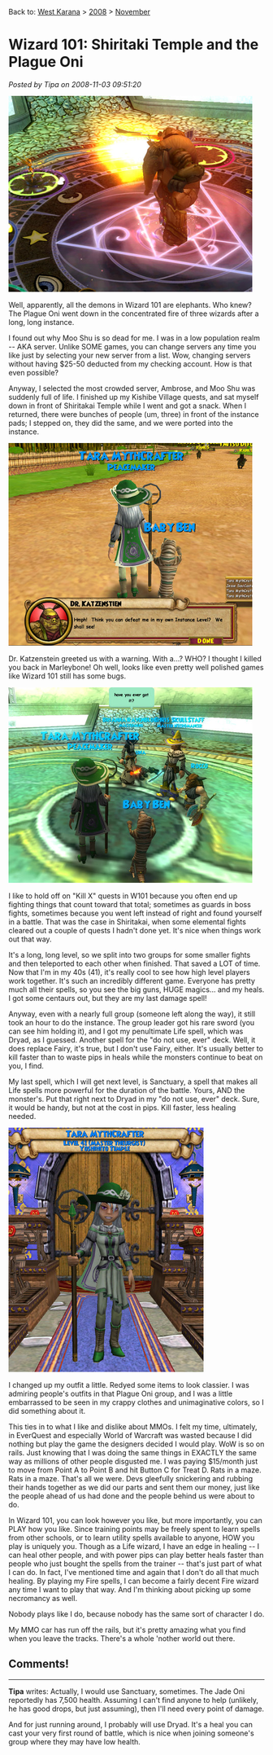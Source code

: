 Back to: [West Karana](/posts/westkarana.md) > [2008](/posts/2008/westkarana.md) > [November](./westkarana.md)
# Wizard 101: Shiritaki Temple and the Plague Oni

*Posted by Tipa on 2008-11-03 09:51:20*

![](../../../uploads/2008/11/wizardgraphicalclient-2008-11-01-17-59-57-21.jpg "wizardgraphicalclient-2008-11-01-17-59-57-21")

Well, apparently, all the demons in Wizard 101 are elephants. Who knew? The Plague Oni went down in the concentrated fire of three wizards after a long, long instance.

I found out why Moo Shu is so dead for me. I was in a low population realm -- AKA server. Unlike SOME games, you can change servers any time you like just by selecting your new server from a list. Wow, changing servers without having $25-50 deducted from my checking account. How is that even possible?

Anyway, I selected the most crowded server, Ambrose, and Moo Shu was suddenly full of life. I finished up my Kishibe Village quests, and sat myself down in front of Shiritakai Temple while I went and got a snack. When I returned, there were bunches of people (um, three) in front of the instance pads; I stepped on, they did the same, and we were ported into the instance.


![](../../../uploads/2008/11/wizardgraphicalclient-2008-11-01-16-51-10-39.jpg "wizardgraphicalclient-2008-11-01-16-51-10-39")

Dr. Katzenstein greeted us with a warning. With a...? WHO? I thought I killed you back in Marleybone! Oh well, looks like even pretty well polished games like Wizard 101 still has some bugs.

![](../../../uploads/2008/11/wizardgraphicalclient-2008-11-01-18-02-42-49.jpg "wizardgraphicalclient-2008-11-01-18-02-42-49")

I like to hold off on "Kill X" quests in W101 because you often end up fighting things that count toward that total; sometimes as guards in boss fights, sometimes because you went left instead of right and found yourself in a battle. That was the case in Shiritakai, when some elemental fights cleared out a couple of quests I hadn't done yet. It's nice when things work out that way.

It's a long, long level, so we split into two groups for some smaller fights and then teleported to each other when finished. That saved a LOT of time. Now that I'm in my 40s (41), it's really cool to see how high level players work together. It's such an incredibly different game. Everyone has pretty much all their spells, so you see the big guns, HUGE magics... and my heals. I got some centaurs out, but they are my last damage spell!

Anyway, even with a nearly full group (someone left along the way), it still took an hour to do the instance. The group leader got his rare sword (you can see him holding it), and I got my penultimate Life spell, which was Dryad, as I guessed. Another spell for the "do not use, ever" deck. Well, it does replace Fairy, it's true, but I don't use Fairy, either. It's usually better to kill faster than to waste pips in heals while the monsters continue to beat on you, I find.

My last spell, which I will get next level, is Sanctuary, a spell that makes all Life spells more powerful for the duration of the battle. Yours, AND the monster's. Put that right next to Dryad in my "do not use, ever" deck. Sure, it would be handy, but not at the cost in pips. Kill faster, less healing needed.

![](../../../uploads/2008/11/wizardgraphicalclient-2008-11-01-18-28-39-62.jpg "wizardgraphicalclient-2008-11-01-18-28-39-62")

I changed up my outfit a little. Redyed some items to look classier. I was admiring people's outfits in that Plague Oni group, and I was a little embarrassed to be seen in my crappy clothes and unimaginative colors, so I did something about it.

This ties in to what I like and dislike about MMOs. I felt my time, ultimately, in EverQuest and especially World of Warcraft was wasted because I did nothing but play the game the designers decided I would play. WoW is so on rails. Just knowing that I was doing the same things in EXACTLY the same way as millions of other people disgusted me. I was paying $15/month just to move from Point A to Point B and hit Button C for Treat D. Rats in a maze. Rats in a maze. That's all we were. Devs gleefully snickering and rubbing their hands together as we did our parts and sent them our money, just like the people ahead of us had done and the people behind us were about to do.

In Wizard 101, you can look however you like, but more importantly, you can PLAY how you like. Since training points may be freely spent to learn spells from other schools, or to learn utility spells available to anyone, HOW you play is uniquely you. Though as a Life wizard, I have an edge in healing -- I can heal other people, and with power pips can play better heals faster than people who just bought the spells from the trainer -- that's just part of what I can do. In fact, I've mentioned time and again that I don't do all that much healing. By playing my Fire spells, I can become a fairly decent Fire wizard any time I want to play that way. And I'm thinking about picking up some necromancy as well.

Nobody plays like I do, because nobody has the same sort of character I do.

My MMO car has run off the rails, but it's pretty amazing what you find when you leave the tracks. There's a whole 'nother world out there.

## Comments!

---

**Tipa** writes: Actually, I would use Sanctuary, sometimes. The Jade Oni reportedly has 7,500 health. Assuming I can't find anyone to help (unlikely, he has good drops, but just assuming), then I'll need every point of damage.

And for just running around, I probably will use Dryad. It's a heal you can cast your very first round of battle, which is nice when joining someone's group where they may have low health.

